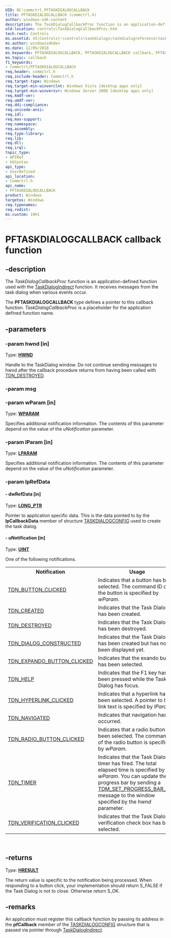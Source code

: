 ```yaml
---
UID: NC:commctrl.PFTASKDIALOGCALLBACK
title: PFTASKDIALOGCALLBACK (commctrl.h)
author: windows-sdk-content
description: The TaskDialogCallbackProc function is an application-defined function used with the TaskDialogIndirect function.
old-location: controls\TaskDialogCallbackProc.htm
tech.root: Controls
ms.assetid: VS|Controls|~\controls\taskdialogs\taskdialogreference\taskdialogfunctions\taskdialogcallbackproc.htm
ms.author: windowssdkdev
ms.date: 12/05/2018
ms.keywords: PFTASKDIALOGCALLBACK, PFTASKDIALOGCALLBACK callback, PFTASKDIALOGCALLBACK callback function [Windows Controls], _shell_TaskDialogCallbackProc, _shell_TaskDialogCallbackProc_cpp, commctrl/PFTASKDIALOGCALLBACK, controls.TaskDialogCallbackProc, controls._shell_TaskDialogCallbackProc
ms.topic: callback
f1_keywords:
- commctrl/PFTASKDIALOGCALLBACK
req.header: commctrl.h
req.include-header: Commctrl.h
req.target-type: Windows
req.target-min-winverclnt: Windows Vista [desktop apps only]
req.target-min-winversvr: Windows Server 2008 [desktop apps only]
req.kmdf-ver: 
req.umdf-ver: 
req.ddi-compliance: 
req.unicode-ansi: 
req.idl: 
req.max-support: 
req.namespace: 
req.assembly: 
req.type-library: 
req.lib: 
req.dll: 
req.irql: 
topic_type:
- APIRef
- kbSyntax
api_type:
- UserDefined
api_location:
- Commctrl.h
api_name:
- PFTASKDIALOGCALLBACK
product: Windows
targetos: Windows
req.typenames: 
req.redist: 
ms.custom: 19H1
---
```


# PFTASKDIALOGCALLBACK callback function


## -description


The <i>TaskDialogCallbackProc</i> function is an application-defined function used with the <a href="https://docs.microsoft.com/windows/desktop/api/commctrl/nf-commctrl-taskdialogindirect">TaskDialogIndirect</a> function. It receives messages from the task dialog when various events occur.

The <b>PFTASKDIALOGCALLBACK</b> type defines a pointer to this callback function. <i>TaskDialogCallbackProc</i> is a placeholder for the application defined function name.


## -parameters




### -param hwnd [in]

Type: <b><a href="https://docs.microsoft.com/windows/desktop/WinProg/windows-data-types">HWND</a></b>

Handle to the TaskDialog window. Do not continue sending messages to hwnd after the callback procedure returns from having been called with <a href="https://docs.microsoft.com/windows/desktop/Controls/tdn-destroyed">TDN_DESTROYED</a>.
				


### -param msg


### -param wParam [in]

Type: <b><a href="https://docs.microsoft.com/windows/desktop/WinProg/windows-data-types">WPARAM</a></b>

Specifies additional notification information.  The contents of this parameter depend on the value of the <i>uNotification</i> parameter.


### -param lParam [in]

Type: <b><a href="https://docs.microsoft.com/windows/desktop/WinProg/windows-data-types">LPARAM</a></b>

Specifies additional notification information.  The contents of this parameter depend on the value of the <i>uNotification</i> parameter.


### -param lpRefData








#### - dwRefData [in]

Type: <b><a href="https://docs.microsoft.com/windows/desktop/WinProg/windows-data-types">LONG_PTR</a></b>

Pointer to application specific data. This is the data pointed to by the <b>lpCallbackData</b> member of structure <a href="https://docs.microsoft.com/windows/desktop/api/commctrl/ns-commctrl-taskdialogconfig">TASKDIALOGCONFIG</a> used to create the task dialog.


#### - uNotification [in]

Type: <b><a href="https://docs.microsoft.com/windows/desktop/WinProg/windows-data-types">UINT</a></b>

One of the following notifications.
				

<table class="clsStd">
<tr>
<th>Notification</th>
<th>Usage</th>
</tr>
<tr>
<td>
<a href="https://docs.microsoft.com/windows/desktop/Controls/tdn-button-clicked">TDN_BUTTON_CLICKED</a>
</td>
<td>Indicates that a button has been selected. The command ID of the button is specified by <i>wParam</i>.</td>
</tr>
<tr>
<td>
<a href="https://docs.microsoft.com/windows/desktop/Controls/tdn-created">TDN_CREATED</a>
</td>
<td>Indicates that the Task Dialog has been created.</td>
</tr>
<tr>
<td>
<a href="https://docs.microsoft.com/windows/desktop/Controls/tdn-destroyed">TDN_DESTROYED</a>
</td>
<td>Indicates that the Task Dialog has been destroyed.</td>
</tr>
<tr>
<td>
<a href="https://docs.microsoft.com/windows/desktop/Controls/tdn-dialog-constructed">TDN_DIALOG_CONSTRUCTED</a>
</td>
<td>Indicates that the Task Dialog has been created but has not been displayed yet.</td>
</tr>
<tr>
<td>
<a href="https://docs.microsoft.com/windows/desktop/Controls/tdn-expando-button-clicked">TDN_EXPANDO_BUTTON_CLICKED</a>
</td>
<td>Indicates that the exando button has been selected.</td>
</tr>
<tr>
<td>
<a href="https://docs.microsoft.com/windows/desktop/Controls/tdn-help">TDN_HELP</a>
</td>
<td>Indicates that the F1 key has been pressed while the Task Dialog has focus.</td>
</tr>
<tr>
<td>
<a href="https://docs.microsoft.com/windows/desktop/Controls/tdn-hyperlink-clicked">TDN_HYPERLINK_CLICKED</a>
</td>
<td>Indicates that a hyperlink has been selected. A pointer to the link text is specified by <i>lParam</i>.</td>
</tr>
<tr>
<td>
<a href="https://docs.microsoft.com/windows/desktop/Controls/tdn-navigated">TDN_NAVIGATED</a>
</td>
<td>Indicates that navigation has occurred.</td>
</tr>
<tr>
<td>
<a href="https://docs.microsoft.com/windows/desktop/Controls/tdn-radio-button-clicked">TDN_RADIO_BUTTON_CLICKED</a>
</td>
<td>Indicates that a radio button has been selected. The command ID of the radio button is specified by <i>wParam</i>.</td>
</tr>
<tr>
<td>
<a href="https://docs.microsoft.com/windows/desktop/Controls/tdn-timer">TDN_TIMER</a>
</td>
<td>Indicates that the Task Dialog timer has fired. The total elapsed time is specified by <i>wParam</i>. You can update the progress bar by sending a <a href="https://docs.microsoft.com/windows/desktop/Controls/tdm-set-progress-bar-pos">TDM_SET_PROGRESS_BAR_POS</a> message to the window specified by the <i>hwnd</i> parameter.</td>
</tr>
<tr>
<td>
<a href="https://docs.microsoft.com/windows/desktop/Controls/tdn-verification-clicked">TDN_VERIFICATION_CLICKED</a>
</td>
<td>Indicates that the Task Dialog verification check box has been selected.</td>
</tr>
</table>
 


## -returns



Type: <b><a href="https://docs.microsoft.com/windows/desktop/WinProg/windows-data-types">HRESULT</a></b>

The return value is specific to the notification being processed. When responding to a button click, your implementation should return S_FALSE if the Task Dialog is not to close. Otherwise return S_OK.




## -remarks



An application must register this callback function by passing its address in the <b>pfCallback</b> member of  the <a href="https://docs.microsoft.com/windows/desktop/api/commctrl/ns-commctrl-taskdialogconfig">TASKDIALOGCONFIG</a> structure that is passed via pointer through <a href="https://docs.microsoft.com/windows/desktop/api/commctrl/nf-commctrl-taskdialogindirect">TaskDialogIndirect</a>.



